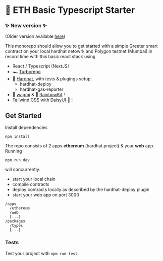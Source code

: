 # 🔌 ETH Basic Typescript Starter

### ✨ New version ✨

(Older version available [here](https://github.com/nezz0746/typescript-eth-starter/tree/12d7cd88a70251b134abea7ea7c0666aa2142de0))

This monorepo should allow you to get started with a simple Greeter smart contract on your local hardhat netowrk and Polygon testnet (Mumbai) in record time with this basic react stack using

- React / Typescript (NextJS)
- 🏎️  [Turborepo](https://turborepo.org/)
- 👷 [Hardhat](https://hardhat.org/), with tests & plugings setup:
  - hardhat-deploy
  - hardhat-gas-reporter
- 🚀 [wagmi](https://wagmi.sh/) & 🌈 [RainbowKit](https://www.rainbowkit.com/) !
- [Tailwind CSS](https://tailwindcss.com/) with [DaisyUI](https://daisyui.com/) 🌼 ! 

## Get Started

Install dependencies

```
npm install
```

The repo consists of 2 apps **ethereum** (hardhat project) & your **web** app. Running

```
npm run dev
```

will concurrently:

- start your local chain
- compile contracts
- deploy contracts locally as described by the hardhat-deploy plugin
- start your web app on port 3000

```
/apps
  /ethereum
  /web
  [...]
/packages
  /types
  [...]
```

### Tests

Test your project with `npm run test`.
